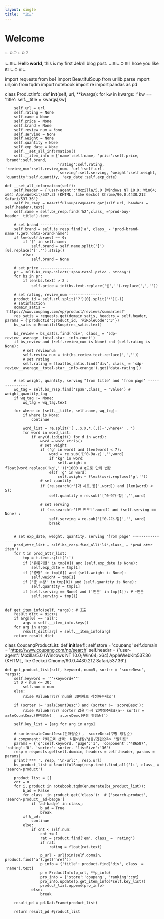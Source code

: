 ```yaml
---
layout: single
title:  "코드"
---
```



# Welcome

ㄴㅇㄹㄴㅇㄹ

ㄴㄹㄴ
**Hello world**, this is my first Jekyll blog post.
ㄴㄹㄴㅇㄹ
I hope you like it!
ㄴㅇㄹㄴ


import requests
from bs4 import BeautifulSoup
from urllib.parse import urljoin
from tqdm import notebook
import re
import pandas as pd


class ProductInfo:
    def __init__(self, url, **kwargs):
        for kw in kwargs:
            if kw == 'title':
                self.__title = kwargs[kw]
            
        self.url = url
        self.rating = None 
        self.name = None
        self.price = None
        self.brand = None
        self.review_num = None
        self.serving = None
        self.weight = None
        self.quantity = None
        self.exp_date = None
        self.__set_all_information()
        self.__item_info = {'name':self.name, 'price':self.price, 'brand':self.brand, 
                            'rating':self.rating, 'review_num':self.review_num, 'url':self.url, 
                            'serving':self.serving, 'weight':self.weight, 'quantity':self.quantity, 'exp_date':self.exp_date}
            
    def __set_all_information(self):
        self.header = {'user-agent':'Mozilla/5.0 (Windows NT 10.0; Win64; x64) AppleWebKit/537.36 (KHTML, like Gecko) Chrome/90.0.4430.212 Safari/537.36'}
        self.bs_resp = BeautifulSoup(requests.get(self.url, headers = self.header).text)
        self.name = self.bs_resp.find('h2',class_ ='prod-buy-header__title').text
        
        # set brand ---------------
        self.brand = self.bs_resp.find('a', class_ = 'prod-brand-name').get('data-brand-name')
        if len(self.brand) == 0:
            if '[' in self.name:
                self.brand = self.name.split(']')[0].replace('[','').strip()
            else:
                self.brand = None
    
        # set price ---------------
        pr = self.bs_resp.select('span.total-price > strong')
        for bs in pr:
            if len(bs.text) > 2 :
                self.price = int(bs.text.replace('원','').replace(',',''))
    
        # set rating, review_num ---------------
        product_id = self.url.split('?')[0].split('/')[-1]
        # satisfaction
        domain_satis = 'https://www.coupang.com/vp/product/reviews/summaries?'
        res_satis = requests.get(domain_satis, headers = self.header, params = {'productId':product_id, 'viRoleCode':'3'})
        bs_satis = BeautifulSoup(res_satis.text)
        
        bs_review = bs_satis.find('div', class_ = 'sdp-review__average__total-star__info-count')
        if bs_review and (self.review_num is None) and (self.rating is None):
            # set reviewnum
            self.review_num = int(bs_review.text.replace(',',''))
            # set rating
            self.rating = float(bs_satis.find('div', class_ = 'sdp-review__average__total-star__info-orange').get('data-rating'))
        
        
        # set weight, quantity, serving "from title" and 'from page' ---------------
        wq_tag = self.bs_resp.find('span',class_ = 'value') # weight_quantity_tag
        if wq_tag != None:
            wq_tag = wq_tag.text

        for where in [self.__title, self.name, wq_tag]:
            if where is None:
                continue
                
            word_list = re.split('[ ,,x,X,*,(,)]+',where+' , ')          
            for word in word_list:
                if any(d.isdigit() for d in word):
                    word = word.strip()
                    # set weight
                    if ('g' in word) and (len(word) < 7):
                        word = re.sub('[^0-9a-z]','',word)
                        if 'kg' in word:
                            self.weight = float(word.replace('kg',''))*1000 # g으로 단위 변환
                        elif 'g' in word:
                            self.weight = float(word.replace('g',''))
                    # set quantity
                    if (re.search(r'[개,세트,봉]',word)) and (len(word) < 5):
                        self.quantity = re.sub('[^0-9가-힣]','',word)

                    # set serving
                    if (re.search(r'[인,인분]',word)) and (self.serving == None) :
                        self.serving = re.sub('[^0-9가-힣]','', word)
                        break

        
        # set exp_date, weight, quantity, serving "from page" -----------------
        prod_attr_list = self.bs_resp.find_all('li',class_ = 'prod-attr-item')
        for t in prod_attr_list:
            tmp = t.text.split(':')
            if ('유통기한' in tmp[0]) and (self.exp_date is None):
                self.exp_date = tmp[1]
            if ('중량' in tmp[0]) and (self.weight is None):
                self.weight = tmp[1]
            if ('총 수량' in tmp[0]) and (self.quantity is None):
                self.quantity = tmp[1]
            if (self.serving == None) and ('인분' in tmp[1]): # ~인분
                self.serving = tmp[1]        

    
    def get_item_info(self, *args): # 호출
        result_dict = dict()
        if args[0] == 'all':
            args = self.__item_info.keys()
        for arg in args:
            result_dict[arg] = self.__item_info[arg]
        return result_dict




    
    
    
    
    
class CoupangProductList:
    def __init__(self):
        self.store = 'coupang'
        self.domain = 'https://www.coupang.com/np/search'
        self.header = {'user-agent':'Mozilla/5.0 (Windows NT 10.0; Win64; x64) AppleWebKit/537.36 (KHTML, like Gecko) Chrome/90.0.4430.212 Safari/537.36'}

    
    
    def get_product_list(self, keyword, num=5, sorter = 'scoreDesc', *args):
        self.keyword = '"'+keyword+'"'
        if 0 < num <= 30:
            self.num = num
        else:
            raise ValueError('num을 30이하로 작성해주세요')
        
        if (sorter != 'saleCountDesc') and (sorter != 'scoreDesc'):
            raise ValueError('sorter 값을 다시 입력해주세요\n-- sorter = saleCountDesc(판매량순) ,  scoreDesc(쿠팡 랭킹순)')
        
        self.key_list = [arg for arg in args]
            
        # sorter=saleCountDesc(판매량순) ,  scoreDesc(쿠팡 랭킹순)
        # component: 카테고리 선택: 식품>냉장/냉동/간편요리> "밀키트" 
        params = {'q':self.keyword, 'page':'1', 'component':'486587', 'rating':'0', 'sorter': sorter, 'listSize':'36'}
        resp = requests.get(self.domain, headers = self.header, params = params)
        print('*** ', resp, '\n-url:', resp.url)
        bs_product_list = BeautifulSoup(resp.text).find_all('li', class_ = 'search-product')

        product_list = []
        cnt = 0 
        for i, product in notebook.tqdm(enumerate(bs_product_list)):
            b_ad = False
            for class_ in product.get('class'):  # ['search-product', 'search-product__ad-badge']
                if 'ad-badge' in class_:
                    b_ad = True
                    break
            if b_ad:
                continue
            else:
                if cnt < self.num:
                    cnt += 1
                    rat = product.find('em', class_ = 'rating')
                    if rat:
                        rating = float(rat.text)
                    
                    p_url = urljoin(self.domain, product.find('a').get('href'))
                    p_info = {'title': product.find('div', class_ = 'name').text}
                    p = ProductInfo(p_url, **p_info)
                    pro_info = {'store':'coupang', 'ranking':cnt}
                    pro_info.update(p.get_item_info(*self.key_list))    
                    product_list.append(pro_info)
                else:
                    break
        
        result_pd = pd.DataFrame(product_list)

        return result_pd #product_list
